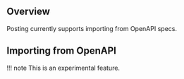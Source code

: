 ## Overview

Posting currently supports importing from OpenAPI specs.

## Importing from OpenAPI

!!! note
    This is an experimental feature.